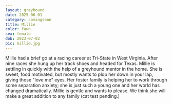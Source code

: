 ```yaml
---
layout: greyhound
date: 2025-06-01
category: comingsoon
title: Millie
color: fawn
sex: female
dob: 2023-07-02
pic: millie.jpg
---
```

Millie had a brief go at a racing career at Tri-State in West Virginia. After nine races she hung up her track shoes and headed for Texas. Millie is settling in quickly with the help of a greyhound mentor in the home.  She is sweet, food motivated, but mostly wants to plop her down in your lap, giving those "love me" eyes. Her foster family is helping her to work through some separation anxiety; she is just such a young one and her world has changed dramatically.  Millie is gentle and wants to please. We think she will make a great addition to any family (cat test pending.) 
